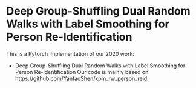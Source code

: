 Deep Group-Shuffling Dual Random Walks with Label Smoothing for Person Re-Identification 
===
This is a Pytorch implementation of our 2020 work:
* Deep Group-Shuffling Dual Random Walks with Label Smoothing for Person Re-Identification 
Our code is mainly based on https://github.com/YantaoShen/kpm_rw_person_reid
